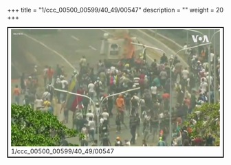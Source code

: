 +++
title = "1/ccc_00500_00599/40_49/00547"
description = ""
weight = 20
+++

<table style="border:2px solid black;max-width:800px;max-height:800px;" 
><tr><td>
<img class="center-fit-jpg"
src="/jpg_/aaa_20190430_NxaOmWaI8sI_00546.jpg">
1/ccc_00500_00599/40_49/00547
</img></td></tr></table>
